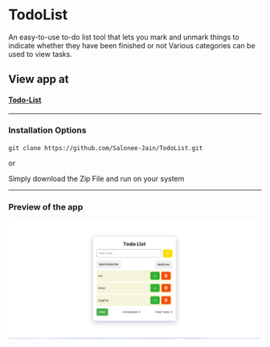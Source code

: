 # TodoList

An easy-to-use to-do list tool that lets you mark and unmark things to indicate whether they have been finished or not Various categories can be used to view tasks.


## View app at
#### [Todo-List](https://salonee-jain.github.io/TodoList/)


<hr />

### Installation Options

```
git clone https://github.com/Salonee-Jain/TodoList.git
```
or

Simply download the Zip File and run on your system
<hr />


### Preview of the app
  <img src="assets/preview.png" alt="">